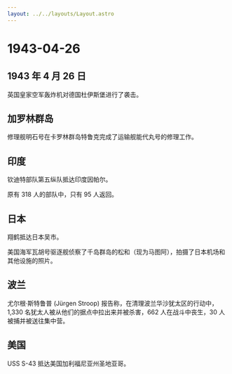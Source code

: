 ```yaml
---
layout: ../../layouts/Layout.astro
---
```


# 1943-04-26

## 1943 年 4 月 26 日

英国皇家空军轰炸机对德国杜伊斯堡进行了袭击。

## 加罗林群岛

修理舰明石号在卡罗林群岛特鲁克完成了运输舰能代丸号的修理工作。

## 印度

钦迪特部队第五纵队抵达印度因帕尔。

原有 318 人的部队中，只有 95 人返回。

## 日本

翔鹤抵达日本吴市。

美国海军瓦胡号驱逐舰侦察了千岛群岛的松和（现为马图阿），拍摄了日本机场和其他设施的照片。

## 波兰

尤尔根·斯特鲁普 (Jürgen Stroop)
报告称，在清理波兰华沙犹太区的行动中，1,330
名犹太人被从他们的据点中拉出来并被杀害，662 人在战斗中丧生，30
人被捕并被送往集中营。

## 美国

USS S-43 抵达美国加利福尼亚州圣地亚哥。